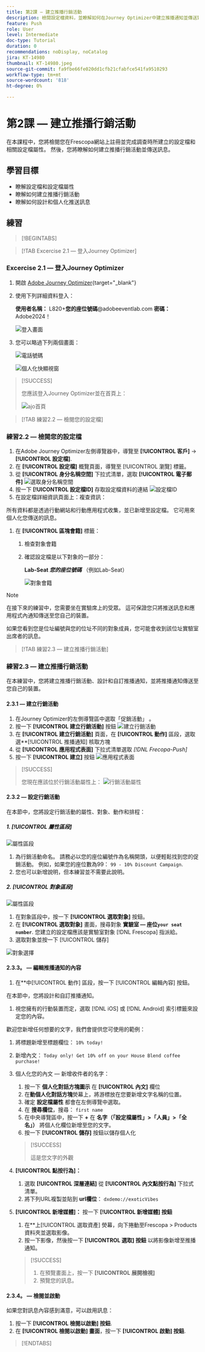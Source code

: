 ```yaml
---
title: 第2課 — 建立推播行銷活動
description: 檢閱設定檔資料，並瞭解如何在Journey Optimizer中建立推播通知並傳送對象至。
feature: Push
role: User
level: Intermediate
doc-type: Tutorial
duration: 0
recommendations: noDisplay, noCatalog
jira: KT-14980
thumbnail: KT-14980.jpeg
source-git-commit: fa9fbe66fe020dd1cfb21cfabfce541fa9510293
workflow-type: tm+mt
source-wordcount: '818'
ht-degree: 0%

---
```



# 第2課 — 建立推播行銷活動

在本課程中，您將檢閱您在Frescopa網站上註冊並完成調查時所建立的設定檔和相關設定檔屬性。 然後，您將瞭解如何建立推播行銷活動並傳送訊息。

## 學習目標

* 瞭解設定檔和設定檔屬性
* 瞭解如何建立推播行銷活動
* 瞭解如何設計和個人化推送訊息

## 練習

>[!BEGINTABS]

>[!TAB Excercise 2.1 — 登入Journey Optimizer]

### Excercise 2.1 — 登入Journey Optimizer

1. 開啟 [Adobe Journey Optimizer](https://experience.adobe.com/#/@techmarketingdemos/sname:summit-ajo-lab/journey-optimizer/home){target="_blank"}
2. 使用下列詳細資料登入：

   **使用者名稱：**   L820+**您的座位號碼**@adobeeventlab.com
   **密碼：**   Adobe2024！

   ![登入畫面](/help/summit/l820-lab-workbook/assets/2-1-1-ajo-sign-in.png)

3. 您可以略過下列兩個畫面：

   ![電話號碼](/help/summit/l820-lab-workbook/assets/2-1-3-ajo-add-phone.png)

   ![個人化快顯視窗](/help/summit/l820-lab-workbook/assets/2-1-4-ajo-personalization-pop-up.png)


>[!SUCCESS]
>
>您應該登入Journey Optimizer並在首頁上：
>
>![ajo首頁](/help/summit/l820-lab-workbook/assets/2-1-5-ajo-homepage.png)

>[!TAB 練習2.2 — 檢閱您的設定檔]

### 練習2.2 — 檢閱您的設定檔

1. 在Adobe Journey Optimizer左側導覽器中，導覽至 **[!UICONTROL 客戶]** -> **[!UICONTROL 設定檔]**.
2. 在 **[!UICONTROL 設定檔]** 概覽頁面，導覽至 [!UICONTROL 瀏覽] 標籤。
3. 從 **[!UICONTROL 身分名稱空間]** 下拉式清單，選取 **[!UICONTROL 電子郵件]**
   ![選取身分名稱空間](/help/summit/l820-lab-workbook/assets/2-2-1-select-identity-namespace.png)
4. 按一下 **[!UICONTROL 設定檔ID]** 存取設定檔資料的連結
   ![設定檔ID](/help/summit/l820-lab-workbook/assets/2-2-2-profiles.png)
5. 在設定檔詳細資訊頁面上：複查資訊：

所有資料都是透過行動網站和行動應用程式收集，並已新增至設定檔。 它可用來個人化您傳送的訊息。

1. 在 **[!UICONTROL 區塊會籍]** 標籤：
   1. 檢查對象會籍
   2. 確認設定檔是以下對象的一部分：

      **Lab-Seat *您的座位號碼*** （例如Lab-Seat）

      ![對象會籍](/help/summit/l820-lab-workbook/assets/2-2-3-audience-membership.png)

>[!NOTE]
>
>在接下來的練習中，您需要坐在實驗席上的受眾。 這可保證您只將推送訊息和應用程式內通知傳送至您自己的裝置。
>
>如果您看到您是位址編號與您的位址不同的對象成員，您可能會收到該位址實驗室出席者的訊息。

>[!TAB 練習2.3 — 建立推播行銷活動]

### 練習2.3 — 建立推播行銷活動

在本練習中，您將建立推播行銷活動、設計和自訂推播通知，並將推播通知傳送至您自己的裝置。

#### 2.3.1 — 建立行銷活動

1. 在Journey Optimizer的左側導覽區中選取「促銷活動」 。
2. 按一下 **[!UICONTROL 建立行銷活動]** 按鈕
   ![建立行銷活動](/help/summit/l820-lab-workbook/assets/2-3-1-1-create-campaign.png)
3. 在 **[!UICONTROL 建立行銷活動]** 頁面，在  **[!UICONTROL 動作]** 區段，選取選**[!UICONTROL 推播通知] 核取方塊
4. 從 **[!UICONTROL 應用程式表面]** 下拉式清單選取 *[!DNL Frecopa-Push]*
5. 按一下 **[!UICONTROL 建立]** 按鈕
   ![應用程式表面](/help/summit/l820-lab-workbook/assets/2-3-1-2-app-surface.png)

>[!SUCCESS]
>
>您現在應該位於行銷活動屬性上：
> ![行銷活動屬性](/help/summit/l820-lab-workbook/assets/2-3-1-2-campaign-properties.png)

#### 2.3.2 — 設定行銷活動

在本節中，您將設定行銷活動的屬性、對象、動作和排程：

##### 1. [!UICONTROL 屬性區段]

![屬性區段](/help/summit/l820-lab-workbook/assets/2-3-1-4-properties-section.png)

1. 為行銷活動命名。 請務必以您的座位編號作為名稱開頭，以便輕鬆找到您的促銷活動。 例如，如果您的座位數為99： `99 - 10% Discount Campaign`.
2. 您也可以新增說明，但本練習並不需要此說明。


##### 2. **[!UICONTROL 對象區段]**

![屬性區段](/help/summit/l820-lab-workbook/assets/2-3-2-5-audience-section.png)

1. 在對象區段中，按一下 **[!UICONTROL 選取對象]** 按鈕。
2. 在 **[!UICONTROL 選取對象]** 畫面，搜尋對象 **實驗室 — 座位`your seat number`**. 您建立的設定檔應該是實驗室對象 [!DNL Frescopa] 指派給。
3. 選取對象並按一下 [!UICONTROL 儲存]

![對象選擇](/help/summit/l820-lab-workbook/assets/2-3-2-7-select-audience.png)

#### 2.3.3。  — 編輯推播通知的內容

1. 在**中[!UICONTROL 動作] 區段，按一下 [!UICONTROL 編輯內容] 按鈕。

在本節中，您將設計和自訂推播通知。

1. 視您擁有的行動裝置而定，選取 [!DNL iOS] 或 [!DNL Android] 索引標籤來設定您的內容。

歡迎您新增任何想要的文字，我們會提供您可使用的範例：

1. 將標題新增至標題欄位：
   `10% today!`
2. 新增內文：
   `Today only! Get 10% off on your House Blend coffee purchase!`
3. 個人化您的內文 — 新增收件者的名字：
   1. 按一下 **個人化對話方塊圖示** 在 **[!UICONTROL 內文]** 欄位
   2. 在**動個人化對話方塊**熒幕上，將游標放在您要新增文字名稱的位置。
   3. 確定 **設定檔屬性** 都會在左側導覽中選取。
   4. 在 **搜尋欄位**，搜尋：
      `first name`
   5. 在中央導覽區中，按一下 **+** 在 **名字（「設定檔屬性」>「人員」>「全名」）** 將個人化欄位新增至您的文字。
   6. 按一下 **[!UICONTROL 儲存]** 按鈕以儲存個人化

   >[!SUCCESS]
   >
   >這是您文字的外觀
   >

4. **[!UICONTROL 點按行為]：**
   1. 選取 **[!UICONTROL 深層連結]** 從 **[!UICONTROL 內文點按行為]** 下拉式清單。
   2. 將下列URL複製並貼到 **url欄位**： `dxdemo://exoticVibes`
5. **[!UICONTROL 新增媒體]：** 按一下 **[!UICONTROL 新增媒體] 按鈕**
   1. 在**上[!UICONTROL 選取資產] 熒幕，向下捲動至Frescopa > Products資料夾並選取影像。
   2. 按一下影像，然後按一下 **[!UICONTROL 選取] 按鈕** 以將影像新增至推播通知。

   >[!SUCCESS]
   >
   > 1. 在預覽畫面上，按一下 **[!UICONTROL 展開檢視]**
   > 2. 預覽您的訊息。
   >

#### 2.3.4。  — 檢閱並啟動

如果您對訊息內容感到滿意，可以啟用訊息：

1. 按一下 **[!UICONTROL 檢閱以啟動] 按鈕**.
2. 在 **[!UICONTROL 檢閱以啟動] 畫面**，按一下 **[!UICONTROL 啟動] 按鈕**.


>[!ENDTABS]
